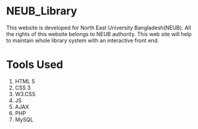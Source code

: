 # NEUB_Library
This website is developed for North East University Bangladesh(NEUB). All the rights of this website belongs to NEUB authority. This web site will help to maintain whole library system with an interactive front end.

# Tools Used
1) HTML 5
2) CSS 3
3) W3.CSS
4) JS
5) AJAX
6) PHP
7) MySQL
